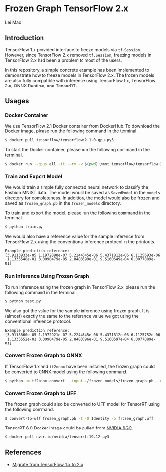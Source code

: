 # Frozen Graph TensorFlow 2.x

Lei Mao

## Introduction

TensorFlow 1.x provided interface to freeze models via `tf.Session`. However, since TensorFlow 2.x removed `tf.Session`, freezing models in TensorFlow 2.x had been a problem to most of the users.

In this repository, a simple concrete example has been implemented to demonstrate how to freeze models in TensorFlow 2.x. The frozen models are also fully compatible with inference using TensorFlow 1.x, TensorFlow 2.x, ONNX Runtime, and TensorRT. 

## Usages

### Docker Container

We use TensorFlow 2.1 Docker container from DockerHub. To download the Docker image, please run the following command in the terminal.

```bash
$ docker pull tensorflow/tensorflow:2.1.0-gpu-py3
```

To start the Docker container, please run the following command in the terminal.

```bash
$ docker run --gpus all -it --rm -v $(pwd):/mnt tensorflow/tensorflow:2.1.0-gpu-py3
```

### Train and Export Model

We would train a simple fully connected neural network to classify the Fashion MNIST data. The model would be saved as `SavedModel` in the `models` directory for completeness. In addition, the model would also be frozen and saved as `frozen_graph.pb` in the `frozen_models` directory.

To train and export the model, please run the following command in the terminal.

```bash
$ python train.py
```

We would also have a reference value for the sample inference from TensorFlow 2.x using the conventional inference protocol in the printouts.

```
Example prediction reference:
[3.9113933e-05 1.1972898e-07 5.2244545e-06 5.4371812e-06 6.1125693e-06
 1.1335548e-01 3.0090479e-05 2.8483599e-01 9.5160649e-04 6.0077089e-01]
```

### Run Inference Using Frozen Graph

To run inference using the frozen graph in TensorFlow 2.x, please run the following command in the terminal.

```bash
$ python test.py
```

We also got the value for the sample inference using frozen graph. It is (almost) exactly the same to the reference value we got using the conventional inference protocol. 

```
Example prediction reference:
[3.9113860e-05 1.1972921e-07 5.2244545e-06 5.4371812e-06 6.1125752e-06
 1.1335552e-01 3.0090479e-05 2.8483596e-01 9.5160597e-04 6.0077089e-01]
```

### Convert Frozen Graph to ONNX

If TensorFlow 1.x and `tf2onnx` have been installed, the frozen graph could be converted to ONNX model using the following command.

```bash
$ python -m tf2onnx.convert --input ./frozen_models/frozen_graph.pb --output model.onnx --outputs Identity:0 --inputs x:0
```

### Convert Frozen Graph to UFF

The frozen graph could also be converted to UFF model for TensorRT using the following command. 

```bash
$ convert-to-uff frozen_graph.pb -t -O Identity -o frozen_graph.uff
```

TensorRT 6.0 Docker image could be pulled from [NVIDIA NGC](https://ngc.nvidia.com/).

```bash
$ docker pull nvcr.io/nvidia/tensorrt:19.12-py3
```

## References

* [Migrate from TensorFlow 1.x to 2.x](https://www.tensorflow.org/guide/migrate)
